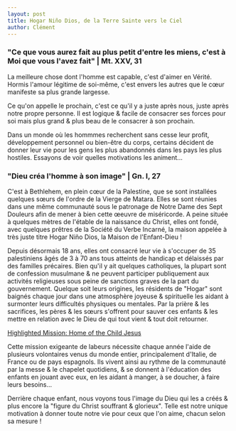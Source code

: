 ```yaml
---
layout: post
title: Hogar Niño Dios, de la Terre Sainte vers le Ciel
author: Clément
---
```


### "Ce que vous aurez fait au plus petit d'entre les miens, c'est à Moi que vous l'avez fait" | Mt. XXV, 31

La meilleure chose dont l'homme est capable, c'est d'aimer en Vérité. Hormis l'amour légitime de soi-même, c'est envers les autres que le cœur manifeste sa plus grande largesse. 

Ce qu'on appelle le prochain, c'est ce qu'il y a juste après nous, juste après notre propre personne. Il est logique & facile de consacrer ses forces pour soi mais plus grand & plus beau de le consacrer à son prochain.

Dans un monde où les hommmes recherchent sans cesse leur profit, développement personnel ou bien-être du corps, certains décident de donner leur vie pour les gens les plus abandonnés dans les pays les plus hostiles. Essayons de voir quelles motivations les animent...

### "Dieu créa l'homme à son image" | Gn. I, 27

C'est à Bethlehem, en plein cœur de la Palestine, que se sont installées quelques sœurs de l'ordre de la Vierge de Matara. Elles se sont réunies dans une même communauté sous le patronage de Notre Dame des Sept Douleurs afin de mener à bien cette œeuvre de miséricorde. A peine située à quelques mètres de l'étable de la naissance du Christ, elles ont fondé, avec quelques prêtres de la Société du Verbe Incarné, la maison appelée à très juste titre Hogar Niño Dios, la Maison de l'Enfant-Dieu ! 

Depuis désormais 18 ans, elles ont consacré leur vie à s'occuper de 35 palestiniens âgés de 3 à 70 ans tous atteints de handicap et délaissés par des familles précaires. Bien qu'il y ait quelques catholiques, la plupart sont de confession musulmane & ne peuvent participer publiquement aux activités religieuses sous peine de sanctions graves de la part du gouvernement. Quelque soit leurs origines, les résidents de "Hogar" sont baignés chaque jour dans une atmosphère joyeuse & spirituelle les aidant à surmonter leurs difficultés physiques ou mentales. Par la prière & les sacrifices, les pères & les sœurs s'offrent pour sauver ces enfants & les mettre en relation avec le Dieu de qui tout vient & tout doit retourner.

[Highlighted Mission: Home of the Child Jesus](https://ssvmusa.org/index.php/missions/foreign-missions/palestine)

Cette mission exigeante de labeurs nécessite chaque année l'aide de plusieurs volontaires venus du monde entier, principalement d'Italie, de France ou de pays espagnols. Ils vivent ainsi au rythme de la communauté par la messe & le chapelet quotidiens, & se donnent à l'éducation des enfants en jouant avec eux, en les aidant à manger, à se doucher, à faire leurs besoins...

Derrière chaque enfant, nous voyons tous l'image du Dieu qui les a créés & plus encore la "figure du Christ souffrant & glorieux". Telle est notre unique motivation à donner toute notre vie pour ceux que l'on aime, chacun selon sa mesure !
